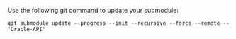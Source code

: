 Use the following git command to update your submodule:

```git
git submodule update --progress --init --recursive --force --remote -- "Oracle-API"
```